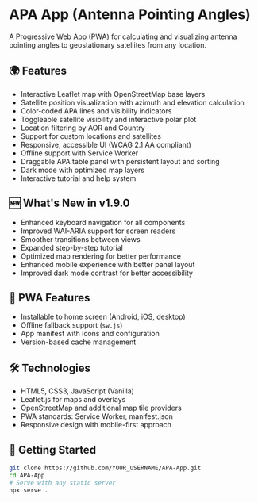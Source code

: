 # APA App (Antenna Pointing Angles)

A Progressive Web App (PWA) for calculating and visualizing antenna pointing angles to geostationary satellites from any location.

## 🌍 Features

- Interactive Leaflet map with OpenStreetMap base layers
- Satellite position visualization with azimuth and elevation calculation
- Color-coded APA lines and visibility indicators
- Toggleable satellite visibility and interactive polar plot
- Location filtering by AOR and Country
- Support for custom locations and satellites
- Responsive, accessible UI (WCAG 2.1 AA compliant)
- Offline support with Service Worker
- Draggable APA table panel with persistent layout and sorting
- Dark mode with optimized map layers
- Interactive tutorial and help system

## 🆕 What's New in v1.9.0

- Enhanced keyboard navigation for all components
- Improved WAI-ARIA support for screen readers
- Smoother transitions between views
- Expanded step-by-step tutorial
- Optimized map rendering for better performance
- Enhanced mobile experience with better panel layout
- Improved dark mode contrast for better accessibility

## 📱 PWA Features

- Installable to home screen (Android, iOS, desktop)
- Offline fallback support (`sw.js`)
- App manifest with icons and configuration
- Version-based cache management

## 🛠️ Technologies

- HTML5, CSS3, JavaScript (Vanilla)
- Leaflet.js for maps and overlays
- OpenStreetMap and additional map tile providers
- PWA standards: Service Worker, manifest.json
- Responsive design with mobile-first approach

## 🚀 Getting Started

```bash
git clone https://github.com/YOUR_USERNAME/APA-App.git
cd APA-App
# Serve with any static server
npx serve .
